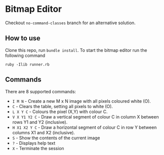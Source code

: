 # Bitmap Editor

Checkout `no-command-classes` branch for an alternative solution.

## How to use

Clone this repo, run `bundle install`. To start the bitmap editor run the following command

```
ruby -Ilib runner.rb
```

## Commands

There are 8 supported commands:

- `I M N` - Create a new M x N image with all pixels coloured white (O).
- `C` - Clears the table, setting all pixels to white (O).
- `L X Y C` - Colours the pixel (X,Y) with colour C.
- `V X Y1 Y2 C` - Draw a vertical segment of colour C in column X between rows Y1 and Y2 (inclusive).
- `H X1 X2 Y C` - Draw a horizontal segment of colour C in row Y between columns X1 and X2 (inclusive).
- `S` - Show the contents of the current image
- `?` - Displays help text
- `X` - Terminate the session
